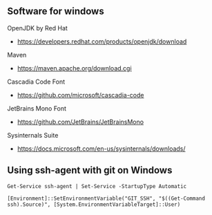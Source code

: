 ## Software for windows

OpenJDK by Red Hat
- https://developers.redhat.com/products/openjdk/download

Maven
- https://maven.apache.org/download.cgi

Cascadia Code Font
- https://github.com/microsoft/cascadia-code

JetBrains Mono Font
- https://github.com/JetBrains/JetBrainsMono

Sysinternals Suite
- https://docs.microsoft.com/en-us/sysinternals/downloads/

## Using ssh-agent with git on Windows

```
Get-Service ssh-agent | Set-Service -StartupType Automatic

[Environment]::SetEnvironmentVariable("GIT_SSH", "$((Get-Command ssh).Source)", [System.EnvironmentVariableTarget]::User)
```
